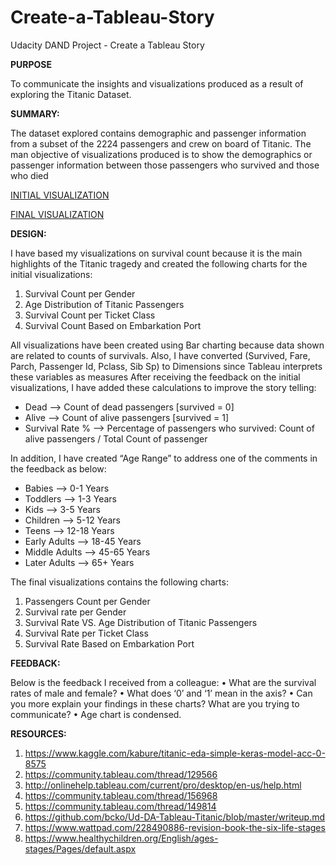# Create-a-Tableau-Story
Udacity DAND Project - Create a Tableau Story

**PURPOSE**

To communicate the insights and visualizations produced as a result of exploring the Titanic Dataset.


**SUMMARY:**

The dataset explored contains demographic and passenger information from a subset of the 2224 passengers and crew on board of Titanic. The man objective of visualizations produced is to show the demographics or passenger information between those passengers who survived and those who died

[INITIAL VISUALIZATION](https://public.tableau.com/views/TitanicSurvivalCount/Story1?:embed=y&:display_count=yes)

[FINAL VISUALIZATION](https://public.tableau.com/views/TitanicSurvival_Final/TitanicSurvivals_Final?:embed=y&:display_count=yes&publish=yes)

**DESIGN:**

I have based my visualizations on survival count because it is the main highlights of the Titanic tragedy and created the following charts for the initial visualizations:

1.	Survival Count per Gender
2.	Age Distribution of Titanic Passengers
3.	Survival Count per Ticket Class
4.	Survival Count Based on Embarkation Port

All visualizations have been created using Bar charting because data shown are related to counts of survivals. Also, I have converted (Survived, Fare, Parch, Passenger Id, Pclass, Sib Sp) to Dimensions since Tableau interprets these variables as measures
After receiving the feedback on the initial visualizations, I have added these calculations to improve the story telling:

- Dead --> Count of dead passengers [survived = 0]
- Alive	--> Count of alive passengers [survived = 1]
- Survival Rate % -->	Percentage of passengers who survived: Count of alive passengers / Total Count of passenger

In addition, I have created “Age Range” to address one of the comments in the feedback as below:

- Babies -->	0-1 Years
- Toddlers -->	1-3 Years
- Kids -->	3-5 Years
- Children -->	5-12 Years
- Teens	--> 12-18  Years
- Early Adults -->	18-45 Years
- Middle Adults -->	45-65 Years
- Later Adults -->	65+ Years

The final visualizations contains the following charts:

1.	Passengers Count per Gender
2.	Survival rate per Gender
3.	Survival Rate VS. Age Distribution of Titanic Passengers
4.	Survival Rate per Ticket Class
5.	Survival Rate Based on Embarkation Port

**FEEDBACK:**

Below is the feedback I received from a colleague:
•	What are the survival rates of male and female?
•	What does ‘0’ and ‘1’ mean in the axis?
•	Can you more explain your findings in these charts? What are you trying to communicate?
•	Age chart is condensed.

**RESOURCES:**

1.	https://www.kaggle.com/kabure/titanic-eda-simple-keras-model-acc-0-8575
2.	https://community.tableau.com/thread/129566
3.	http://onlinehelp.tableau.com/current/pro/desktop/en-us/help.html
4.	https://community.tableau.com/thread/156968
5.	https://community.tableau.com/thread/149814
6.	https://github.com/bcko/Ud-DA-Tableau-Titanic/blob/master/writeup.md
7.	https://www.wattpad.com/228490886-revision-book-the-six-life-stages
8.	https://www.healthychildren.org/English/ages-stages/Pages/default.aspx

